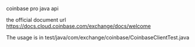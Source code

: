 coinbase pro java api

the official document url https://docs.cloud.coinbase.com/exchange/docs/welcome

The usage is in test/java/com/exchange/coinbase/CoinbaseClientTest.java
